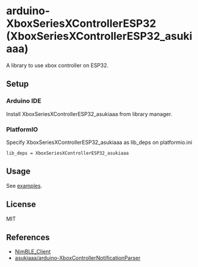 # arduino-XboxSeriesXControllerESP32 (XboxSeriesXControllerESP32_asukiaaa)

A library to use xbox controller on ESP32.

## Setup

### Arduino IDE

Install XboxSeriesXControllerESP32_asukiaaa from library manager.

### PlatformIO

Specify XboxSeriesXControllerESP32_asukiaaa as lib_deps on platformio.ini

```
lib_deps = XboxSeriesXControllerESP32_asukiaaa
```

## Usage

See [examples](./examples).

## License

MIT

## References

- [NimBLE_Client](https://github.com/h2zero/NimBLE-Arduino/blob/master/examples/NimBLE_Client/NimBLE_Client.ino)
- [asukiaaa/arduino-XboxControllerNotificationParser](https://github.com/asukiaaa/arduino-XboxControllerNotificationParser)
